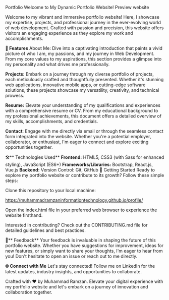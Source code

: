 Portfolio
Welcome to My Dynamic Portfolio Website!
Preview
website

Welcome to my vibrant and immersive portfolio website! Here, I showcase my expertise, projects, and professional journey in the ever-evolving world of web development. Crafted with passion and precision, this website offers visitors an engaging experience as they explore my work and accomplishments.

**🚀 Features**
About Me: Dive into a captivating introduction that paints a vivid picture of who I am, my passions, and my journey in Web Development. From my core values to my aspirations, this section provides a glimpse into my personality and what drives me professionally.

**Projects:** Embark on a journey through my diverse portfolio of projects, each meticulously crafted and thoughtfully presented. Whether it's stunning web applications, innovative mobile apps, or cutting-edge software solutions, these projects showcase my versatility, creativity, and technical prowess.

**Resume:** Elevate your understanding of my qualifications and experiences with a comprehensive resume or CV. From my educational background to my professional achievements, this document offers a detailed overview of my skills, accomplishments, and credentials.

**Contact**: Engage with me directly via email or through the seamless contact form integrated into the website. Whether you're a potential employer, collaborator, or enthusiast, I'm eager to connect and explore exciting opportunities together.

🛠️** Technologies Used**
**Frontend:** HTML5, CSS3 (with Sass for enhanced styling), JavaScript (ES6+)
**Frameworks/Libraries:** Bootstrap, React.js, Vue.js
**Backend:**
Version Control: Git, GitHub
🚀 Getting Started
Ready to explore my portfolio website or contribute to its growth? Follow these simple steps:

Clone this repository to your local machine:

https://muhammadramzaninformationtechnology.github.io/profile/

Open the index.html file in your preferred web browser to experience the website firsthand.

Interested in contributing? Check out the CONTRIBUTING.md file for detailed guidelines and best practices.

💬** Feedback**
Your feedback is invaluable in shaping the future of this portfolio website. Whether you have suggestions for improvement, ideas for new features, or simply want to share your thoughts, I'm eager to hear from you! Don't hesitate to open an issue or reach out to me directly.

**🌐 Connect with Me**
Let's stay connected! Follow me on LinkedIn for the latest updates, industry insights, and opportunities to collaborate.

Crafted with ❤️ by Muhammad Ramzan. Elevate your digital experience with my portfolio website and let's embark on a journey of innovation and collaboration together.
